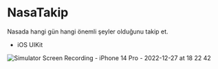 # NasaTakip

Nasada hangi gün hangi önemli şeyler olduğunu takip et.
  - iOS UIKit

![Simulator Screen Recording - iPhone 14 Pro - 2022-12-27 at 18 22 42](https://user-images.githubusercontent.com/117376261/209687651-899a3b06-e1dd-45e8-94ad-77df47e155ad.gif)
